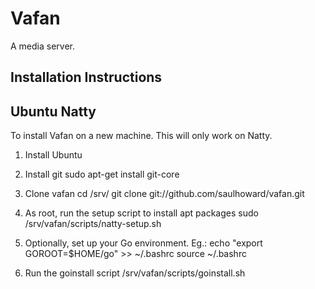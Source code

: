 Vafan
=====

A media server.

Installation Instructions 
-------------------------

Ubuntu Natty
------------

To install Vafan on a new machine. This will only work on Natty.

1. Install Ubuntu

2. Install git
    sudo apt-get install git-core

3. Clone vafan
    cd /srv/
    git clone git://github.com/saulhoward/vafan.git

4. As root, run the setup script to install apt packages
    sudo /srv/vafan/scripts/natty-setup.sh

5. Optionally, set up your Go environment. Eg.:
    echo "export GOROOT=$HOME/go" >> ~/.bashrc
    source ~/.bashrc

6. Run the goinstall script
    /srv/vafan/scripts/goinstall.sh
    

